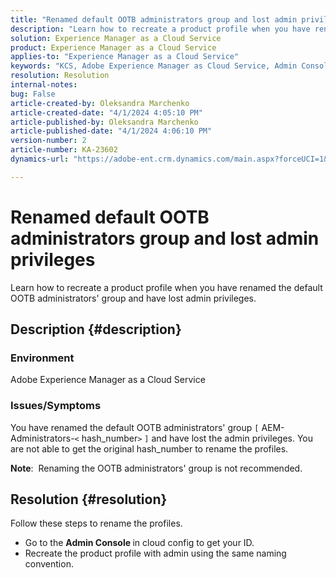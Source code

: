 ```yaml
---
title: "Renamed default OOTB administrators group and lost admin privileges"
description: "Learn how to recreate a product profile when you have renamed the OOTB administrators group and lost admin privileges."
solution: Experience Manager as a Cloud Service
product: Experience Manager as a Cloud Service
applies-to: "Experience Manager as a Cloud Service"
keywords: "KCS, Adobe Experience Manager as Cloud Service, Admin Console, Product Profile"
resolution: Resolution
internal-notes: 
bug: False
article-created-by: Oleksandra Marchenko
article-created-date: "4/1/2024 4:05:10 PM"
article-published-by: Oleksandra Marchenko
article-published-date: "4/1/2024 4:06:10 PM"
version-number: 2
article-number: KA-23602
dynamics-url: "https://adobe-ent.crm.dynamics.com/main.aspx?forceUCI=1&pagetype=entityrecord&etn=knowledgearticle&id=678b349c-41f0-ee11-904c-6045bd006149"

---
```

# Renamed default OOTB administrators group and lost admin privileges


Learn how to recreate a product profile when you have renamed the default OOTB administrators' group and have lost admin privileges.

## Description {#description}


### Environment

Adobe Experience Manager as a Cloud Service

### Issues/Symptoms

You have renamed the default OOTB administrators' group `[` AEM-Administrators-`<` hash_number`>` `]`  and have lost the admin privileges. You are not able to get the original hash_number to rename the profiles.



<b>Note</b>:  Renaming the OOTB administrators' group is not recommended.


## Resolution {#resolution}


Follow these steps to rename the profiles.

- Go to the <b>Admin Console </b>in cloud config to get your ID.
- Recreate the product profile with admin using the same naming convention.



